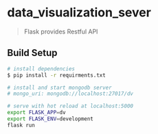 # data_visualization_sever
>Flask provides Restful API 

## Build Setup

``` bash
# install dependencies
$ pip install -r requirments.txt

# install and start mongodb server
# mongo_uri: mongodb://localhost:27017/dv

# serve with hot reload at localhost:5000
export FLASK_APP=dv
export FLASK_ENV=development
flask run
```
